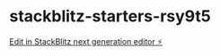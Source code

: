 # stackblitz-starters-rsy9t5

[Edit in StackBlitz next generation editor ⚡️](https://stackblitz.com/~/github.com/DnyaneshKamthe/stackblitz-starters-rsy9t5)